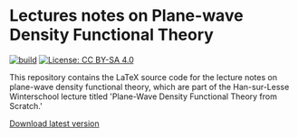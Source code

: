 # Lectures notes on Plane-wave Density Functional Theory

[![build](https://github.com/ifilot/pwdft-lecture-notes/actions/workflows/build.yml/badge.svg)](https://github.com/ifilot/pwdft-lecture-notes/actions/workflows/build.yml)
[![License: CC BY-SA 4.0](https://img.shields.io/badge/License-CC%20BY--SA%204.0-lightgrey.svg)](https://creativecommons.org/licenses/by-sa/4.0/)

This repository contains the LaTeX source code for the lecture notes on
plane-wave density functional theory, which are part of the Han-sur-Lesse
Winterschool lecture titled 'Plane-Wave Density Functional Theory from Scratch.'

[Download latest version](https://github.com/ifilot/pwdft-lecture-notes/releases/latest/download/pwdft-filot.pdf)